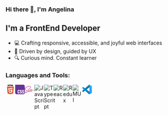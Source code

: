 ### Hi there 👋, I'm Angelina

## I'm a FrontEnd Developer
- 💻 Crafting responsive, accessible, and joyful web interfaces
- 🎨 Driven by design, guided by UX
- 🔍 Curious mind. Constant learner

### Languages and Tools:

<img align="left" alt="HTML5" width="26px" src="https://raw.githubusercontent.com/github/explore/80688e429a7d4ef2fca1e82350fe8e3517d3494d/topics/html/html.png" />
<img align="left" alt="CSS3" width="26px" src="https://raw.githubusercontent.com/github/explore/80688e429a7d4ef2fca1e82350fe8e3517d3494d/topics/css/css.png" />
<img align="left" alt="Sass" width="26px" src="https://raw.githubusercontent.com/github/explore/80688e429a7d4ef2fca1e82350fe8e3517d3494d/topics/sass/sass.png" />
<img align="left" alt="JavaScript" width="26px" src="https://upload.wikimedia.org/wikipedia/commons/thumb/6/6a/JavaScript-logo.png/800px-JavaScript-logo.png" />
<img align="left" alt="TypeScript" width="26px" src="https://cdn.changelog.com/uploads/icons/topics/YXL/icon_large.png?v=63682389432" />
<img align="left" alt="React" width="26px" src="https://user-images.githubusercontent.com/89914003/201101379-f3d0c183-4171-458c-92a2-2d503f35e3f9.png" />
<img align="left" alt="Redux" width="26px" src="https://d33wubrfki0l68.cloudfront.net/0834d0215db51e91525a25acf97433051f280f2f/c30f5/img/redux.svg" />
<img align="left" alt="MUI" width="26px" src="https://user-images.githubusercontent.com/89914003/201101858-e7fe1e6a-78c5-4aa9-823e-a3950c2bf0f4.png" />
<img align="left" alt="Visual Studio Code" width="26px" src="https://raw.githubusercontent.com/github/explore/80688e429a7d4ef2fca1e82350fe8e3517d3494d/topics/visual-studio-code/visual-studio-code.png" />
